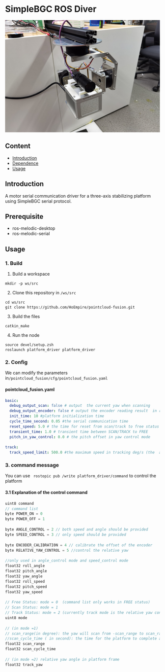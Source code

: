 # SimpleBGC ROS Diver

<div align=center><img width="512" height="364" src="img/platform.jpg"/></div>

## Content

- [Introduction](#Introduction)
- [Dependence](#Dependence)
- [Usage](#Usage)

## Introduction

A motor serial communication driver for a three-axis stabilizing platform using SimpleBGC serial protocol.

## Prerequisite

- ros-melodic-desktop
- ros-melodic-serial

## Usage

### 1. Build

1. Build a workspace

```shell
mkdir -p ws/src
```

2. Clone this repository in `/ws/src`

```shell
cd ws/src
git clone https://github.com/HoEmpire/pointcloud-fusion.git
```

3. Build the files

```shell
catkin_make
```

4. Run the node

```shell
source devel/setup.zsh
roslaunch platform_driver platform_driver
```

### 2. Config

We can modify the parameters in`/pointcloud_fusion/cfg/pointcloud_fusion.yaml`

#### pointcloud_fusion.yaml

```yaml
basic:
  debug_output_scan: false # output  the current yaw when scanning
  debug_output_encoder: false # output the encoder reading result  in real-time
  init_time: 10 #platform initialization time
  cycle_time_second: 0.05 #the serial communication time
  reset_speed: 5.0 # the time for reset from scan/track to free status
  transient_time: 1.0 # transient time between SCAN/TRACK to FREE
  pitch_in_yaw_control: 0.0 # the pitch offset in yaw control mode

track:
  track_speed_limit: 500.0 #the maximum speed in tracking deg/s (the  actual performance is slower)
```

### 3. command message

You can use ` rostopic pub /write platform_driver/command` to control the platform

#### 3.1 Explanation of the control command

```cpp
uint8 command
// command list
byte POWER_ON = 0
byte POWER_OFF = 1

byte ANGLE_CONTROL = 2 // both speed and angle should be provided
byte SPEED_CONTROL = 3 // only speed should be provided

byte ENCODER_CALIBRATI0N = 4 // calibrate the offset of the encoder
byte RELATIVE_YAW_CONTROL = 5 //control the relative yaw

//only used in angle_control mode and speed_control mode
float32 roll_angle
float32 pitch_angle
float32 yaw_angle
float32 roll_speed
float32 pitch_speed
float32 yaw_speed

// Free Status: mode = 0  (command list only works in FREE status)
// Scan Status: mode = 1
// Track Status: mode = 2 (currently track mode is the relative yaw control mode , the track yaw is the relative yaw angle in platform frame)
uint8 mode

// (in mode =1)
// scan_range(in degree): the yaw will scan from -scan_range to scan_range in platform frame (e.g. scan_range =  90.0, then the platform will scan the yaw angle from -90° to 90°
//scan_cycle_time ( in second): the time for the platform to complete a  cycle (in case of scan_range =  90.0, the yaw angle  0->90°->-90°->0° is a cycle)
float32 scan_range
float32 scan_cycle_time

// (in mode =2) relative yaw angle in platform frame
float32 track_yaw


```
